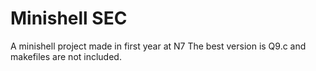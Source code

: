 # Minishell SEC
A minishell project made in first year at N7
The best version is Q9.c and makefiles are not included.

